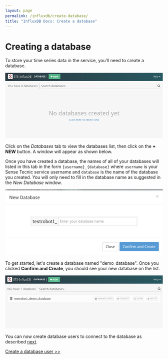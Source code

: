 ```yaml
---
layout: page
permalink: /influxdb/create-database/
title: "InfluxDB Docs: Create a database"
---
```


# Creating a database

To store your time series data in the service, you'll need to create a database.

![influxdb_view_database.png](/assets/images/influxdb_view_database.png)

Click on the *Databases* tab to view the databases list, then click on the **+ NEW** button. A window will appear as shown below.

Once you have created a database, the names of all of your databases will listed in this tab in the form `{username}_{database}` where `username` is your Sense Tecnic service username and `database` is the name of the database you created.  You will only need to fill in the database name as suggested in the *New Database* window. 

![influxdb_new_database.png](/assets/images/influxdb_new_database.png)

To get started, let's create a database named "demo_database". Once you clicked **Confirm and Create**, you should see your new database on the list.

![influxdb_new_database_added.png](/assets/images/influxdb_new_database_added.png)

You can now create database users to connect to the database as described [next](/influxdb/create-user/).

[Create a database user >>](/influxdb/create-user/)

